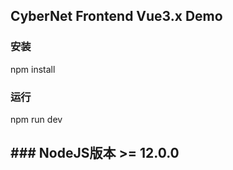 

## CyberNet Frontend Vue3.x Demo

### 安装

npm install

### 运行

npm run dev

## ### NodeJS版本 >= 12.0.0
